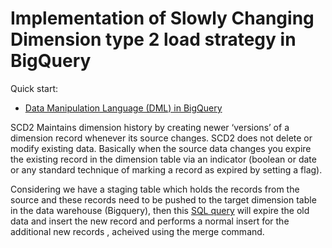 # Implementation of Slowly Changing Dimension type 2 load strategy in BigQuery
Quick start:
- [Data Manipulation Language (DML) in BigQuery](https://github.com/paulowe/bq-scd-type2/blob/main/dml.md)


SCD2 Maintains dimension history by creating newer ‘versions’ of a dimension record whenever its source changes. SCD2 does not delete or modify existing data. Basically when the source data changes you expire the existing record in the dimension table via an indicator (boolean or date or any standard technique of marking a record as expired by setting a flag).

Considering we have a staging table which holds the records from the source and these records need to be pushed to the target dimension table in the data warehouse (Bigquery), then this [SQL query](https://github.com/paulowe/bq-scd-type2/blob/main/scd2.sql) will expire the old data and insert the new record and performs a normal insert for the additional new records , acheived using the merge command.
